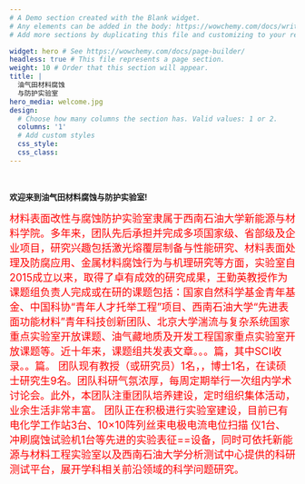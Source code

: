 ```yaml
---
# A Demo section created with the Blank widget.
# Any elements can be added in the body: https://wowchemy.com/docs/writing-markdown-latex/
# Add more sections by duplicating this file and customizing to your requirements.

widget: hero # See https://wowchemy.com/docs/page-builder/
headless: true # This file represents a page section.
weight: 10 # Order that this section will appear.
title: |
  油气田材料腐蚀  
  与防护实验室
hero_media: welcome.jpg
design:
  # Choose how many columns the section has. Valid values: 1 or 2.
  columns: '1'
  # Add custom styles
  css_style:
  css_class:
---
```

<br>

**欢迎来到油气田材料腐蚀与防护实验室!**

<font color=red><font size=4>材料表面改性与腐蚀防护实验室隶属于西南石油大学新能源与材料学院。多年来，团队先后承担并完成多项国家级、省部级及企业项目，研究兴趣包括激光熔覆层制备与性能研究、材料表面处理及防腐应用、金属材料腐蚀行为与机理研究等方面，实验室自2015成立以来，取得了卓有成效的研究成果，王勤英教授作为课题组负责人完成或在研的课题包括：国家自然科学基金青年基金、中国科协“青年人才托举工程”项目、西南石油大学“先进表面功能材料”青年科技创新团队、北京大学湍流与复杂系统国家重点实验室开放课题、油气藏地质及开发工程国家重点实验室开放课题等。近十年来，课题组共发表文章。。。篇，其中SCI收录。。篇。
  团队现有教授（或研究员）1名，，博士1名，在读硕士研究生9名。团队科研气氛浓厚，每周定期举行一次组内学术讨论会。此外，本团队注重团队培养建设，定时组织集体活动，业余生活非常丰富。
  团队正在积极进行实验室建设，目前已有电化学工作站3台、10×10阵列丝束电极电流电位扫描 仪1台、冲刷腐蚀试验机1台等先进的实验表征==设备，同时可依托新能源与材料工程实验室以及西南石油大学分析测试中心提供的科研测试平台，展开学科相关前沿领域的科学问题研究。</font></font>
